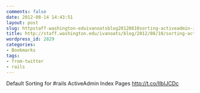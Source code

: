 ```yaml
---
comments: false
date: 2012-08-14 14:43:51
layout: post
slug: httpstaff-washington-eduivanoatsblog20120810sorting-activeadmin-index-pages
title: http://staff.washington.edu/ivanoats/blog/2012/08/10/sorting-activeadmin-index-pages
wordpress_id: 2829
categories:
- Bookmarks
tags:
- from-twitter
- rails
---
```


Default Sorting for #rails ActiveAdmin Index Pages http://t.co/IlbIJCDc
